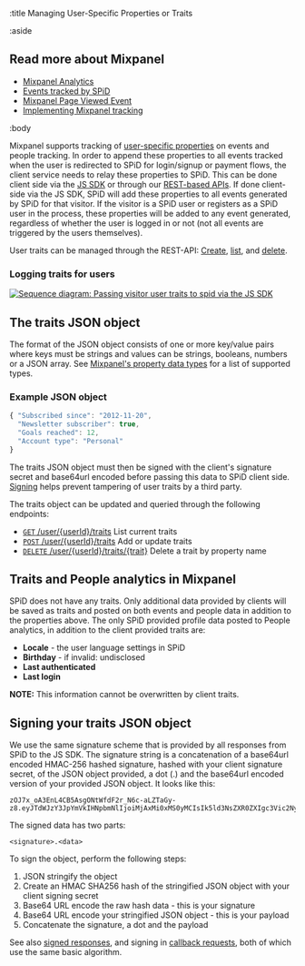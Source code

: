 :title Managing User-Specific Properties or Traits

:aside

## Read more about Mixpanel

- [Mixpanel Analytics](/mixpanel/analytics/)
- [Events tracked by SPiD](/mixpanel/events-tracked/)
- [Mixpanel Page Viewed Event](/mixpanel/page-viewed-event/)
- [Implementing Mixpanel tracking](/mixpanel/implementing-tracking/)

:body

Mixpanel supports tracking of
[user-specific properties](https://mixpanel.com/docs/managing-users/managing-user_specific-properties)
on events and people tracking. In order to append these properties to all events
tracked when the user is redirected to SPiD for login/signup or payment flows,
the client service needs to relay these properties to SPiD. This can be done
client side via the [JS SDK](/sdks/javascript/) or through our
[REST-based APIs](/endpoints/). If done client-side via the JS SDK, SPiD will
add these properties to all events generated by SPiD for that visitor. If the
visitor is a SPiD user or registers as a SPiD user in the process, these
properties will be added to any event generated, regardless of whether the user
is logged in or not (not all events are triggered by the users themselves).

User traits can be managed through the REST-API:
[Create](/endpoints/POST/user/{userId}/traits/),
[list](/endpoints/GET/user/{userId}/traits/), and
[delete](/endpoints/DELETE/user/{userId}/trait/{trait}/).

### Logging traits for users

[![Sequence diagram: Passing visitor user traits to spid via the JS SDK](/images/passing_visitor_user_traits_to_spid_via_the_js_sdk.png)](/images/passing_visitor_user_traits_to_spid_via_the_js_sdk.png)

## The traits JSON object

The format of the JSON object consists of one or more key/value pairs where keys
must be strings and values can be strings, booleans, numbers or a JSON array.
See
[Mixpanel's property data types](https://mixpanel.com/docs/properties-or-segments/property-data-types)
for a list of supported types.

### Example JSON object

```js
{ "Subscribed since": "2012-11-20",
  "Newsletter subscriber": true,
  "Goals reached": 12,
  "Account type": "Personal"
}
```

The traits JSON object must then be signed with the client's signature secret
and base64url encoded before passing this data to SPiD client side.
[Signing](#signing-your-traits-json-object) helps prevent tampering of user
traits by a third party.

The traits object can be updated and queried through the following endpoints:

- [`GET` /user/{userId}/traits](/endpoints/GET/user/{userId}/traits/)
    List current traits
- [`POST` /user/{userId}/traits](/endpoints/POST/user/{userId}/traits/)
    Add or update traits
- [`DELETE` /user/{userId}/traits/{trait}](/endpoints/DELETE/user/{userId}/trait/{trait}/)
    Delete a trait by property name
    
    
## Traits and People analytics in Mixpanel

SPiD does not have any traits. Only additional data provided by clients will be
saved as traits and posted on both events and people data in addition to the
properties above. The only SPiD provided profile data posted to People
analytics, in addition to the client provided traits are:

- **Locale** - the user language settings in SPiD
- **Birthday** - if invalid: undisclosed
- **Last authenticated**
- **Last login**

**NOTE:** This information cannot be overwritten by client traits.

## Signing your traits JSON object

We use the same signature scheme that is provided by all responses from SPiD to
the JS SDK. The signature string is a concatenation of a base64url
encoded HMAC-256 hashed signature, hashed with your client signature secret, of
the JSON object provided, a dot (.) and the base64url encoded version of your
provided JSON object. It looks like this:

```text
zOJ7x_oA3EnL4CB5AsgONtWfdF2r_N6c-aLZTaGy-z8.eyJTdWJzY3JpYmVkIHNpbmNlIjoiMjAxMi0xMS0yMCIsIk5ld3NsZXR0ZXIgc3Vic2NyaWJlciI6dHJ1ZSwiR29hbHMgcmVhY2hlZCI6MTIsIkFjY291bnQgdHlwZSI6IlBlcnNvbmFsIiwiYWxnb3JpdGhtIjoiSE1BQy1TSEEyNTYiLCJ0IjoxMzcyMTUwMjU3LjExfQ
```

The signed data has two parts:

```text
<signature>.<data>
```

To sign the object, perform the following steps:

1. JSON stringify the object
2. Create an HMAC SHA256 hash of the stringified JSON object with your client signing secret
3. Base64 URL encode the raw hash data - this is your signature
4. Base64 URL encode your stringified JSON object - this is your payload
4. Concatenate the signature, a dot and the payload

See also [signed responses](/endpoints/#signed-responses), and signing in
[callback requests](/callbacks/), both of which use the same basic algorithm.

